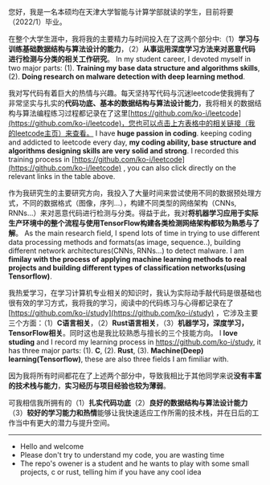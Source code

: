 您好，我是一名本硕均在天津大学智能与计算学部就读的学生，目前将要（2022/1）毕业。

在整个大学生涯中，我将我的主要精力与时间投入在了这两个部分中:（1）**学习与训练基础数据结构与算法设计的能力**，（2）**从事运用深度学习方法来对恶意代码进行检测与分类的相关工作研究**。
In my student career, I devoted myself in two major parts: (1). **Training my base data structure and algorithms skills**, (2). **Doing research on malware detection with deep learning method**.

我对写代码有着巨大的热情与兴趣。每天坚持写代码与沉迷leetcode使我拥有了非常坚实与扎实的**代码功底、基本的数据结构与算法设计能力**，我将相关的数据结构与算法编程练习过程都记录在了这里[https://github.com/ko-i/leetcode](https://github.com/ko-i/leetcode)，您也可以点击上方表格中的相关链接（我的leetcode主页）来查看。
I have **huge passion in coding**. keeping coding and addicted to leetcode every day, **my coding ability, base structure and algorithms designing skills are very solid and strong**. I recorded this training process in [https://github.com/ko-i/leetcode](https://github.com/ko-i/leetcode) , you can also click directly on the relevant links in the table above.

作为我研究生的主要研究方向，我投入了大量时间来尝试使用不同的数据预处理方式，不同的数据格式（图像，序列...），构建不同类型的网络架构（CNNs, RNNs...）来对恶意代码进行检测与分类。得益于此，我对**将机器学习应用于实际生产环境中的整个流程与使用TensorFlow构建各类检测网络架构都较为熟悉与了解**。
As the main research field, I spend lots of time in trying to use different data processing methods and formats(as image, sequence..), building different network architectures(CNNs, RNNs...) to detect malware. I am **fimilay with the process of applying machine learning methods to real projects and building different types of classification networks(using Tensorflow)**.

我热爱学习，在学习计算机专业相关的知识时，我认为实际动手敲代码是很基础也很有效的学习方式，我将我的学习，阅读中的代码练习与心得都记录在了[https://github.com/ko-i/study](https://github.com/ko-i/study) ，它涉及主要三个方面：（1）**C语言相关**，（2）**Rust语言相关**，（3）**机器学习，深度学习，TensorFlow相关**。同时这也是我比较熟悉与擅长的三个技能方向。
I **love studing** and I record my learning process in https://github.com/ko-i/study, it has three major parts: (1). **C**, (2). **Rust**, (3). **Machine(Deep) learning(Tensorflow)**, these are also three fields I am fimiliar with.

因为我将所有时间都花在了上述两个部分中，导致我相比于其他同学来说**没有丰富的技术栈与能力**，**实习经历与项目经验也较为薄弱**。

可我相信我所拥有的（1）**扎实代码功底**（2）**良好的数据结构与算法设计能力**（3）**较好的学习能力和热情**能够让我快速适应工作所需的技术栈，并在日后的工作当中有更大的潜力与提升空间。

---
- Hello and welcome
- Please don't try to understand my code, you are wasting time
- The repo's owener is a student and he wants to play with some small projects, c or rust, telling him if you have any cool idea
